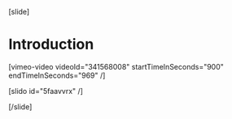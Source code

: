 [slide]
# Introduction

[vimeo-video videoId="341568008" startTimeInSeconds="900" endTimeInSeconds="969" /]

[slido id="5faavvrx" /]

[/slide]